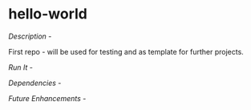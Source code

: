 # hello-world

*Description -* 

First repo - will be used for testing and as template for further projects.

*Run It -*

*Dependencies -*

*Future Enhancements -*


